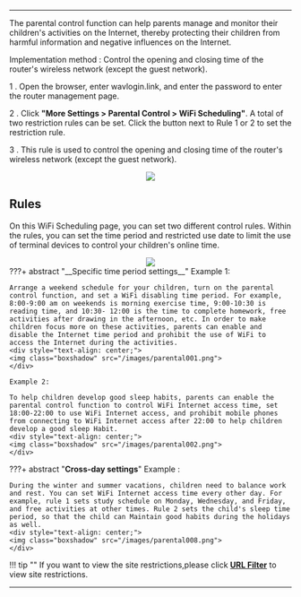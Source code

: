 

---

The parental control function can help parents manage and monitor their children's activities on the Internet, thereby protecting their children from harmful information and negative influences on the Internet.


Implementation method : Control the opening and closing time of the router's wireless network (except the guest network).

1 . Open the browser, enter wavlogin.link, and enter the password to enter the router management page.

2 . Click __"More Settings > Parental Control > WiFi Scheduling"__. A total of two restriction rules can be set. Click the button next to Rule 1 or 2 to set the restriction rule.

3 . This rule is used to control the opening and closing time of the router's wireless network (except the guest network).
	<div style="text-align: center;">
		<img class="boxshadow" src="/images/parental111.png">
	</div>
## __Rules__
<p class="text">
On this WiFi Scheduling page, you can set two different control rules. Within the rules, you can set the time period and restricted use date to limit the use of terminal devices to control your children's online time.
</p>
<div style="text-align: center;">
    <img class="boxshadow" src="/images/parental02.png">
</div>
???+ abstract "__Specific time period settings__"		
	Example 1:
	
	Arrange a weekend schedule for your children, turn on the parental control function, and set a WiFi disabling time period. For example, 8:00-9:00 am on weekends is morning exercise time, 9:00-10:30 is reading time, and 10:30- 12:00 is the time to complete homework, free activities after drawing in the afternoon, etc. In order to make children focus more on these activities, parents can enable and disable the Internet time period and prohibit the use of WiFi to access the Internet during the activities.
	<div style="text-align: center;">
    <img class="boxshadow" src="/images/parental001.png">
	</div>
	
	Example 2:
	
	To help children develop good sleep habits, parents can enable the parental control function to control WiFi Internet access time, set 18:00-22:00 to use WiFi Internet access, and prohibit mobile phones from connecting to WiFi Internet access after 22:00 to help children develop a good sleep Habit.
	<div style="text-align: center;">
    <img class="boxshadow" src="/images/parental002.png">
	</div>
???+ abstract "__Cross-day settings__"
	Example : 
	
	During the winter and summer vacations, children need to balance work and rest. You can set WiFi Internet access time every other day. For example, rule 1 sets study schedule on Monday, Wednesday, and Friday, and free activities at other times. Rule 2 sets the child's sleep time period, so that the child can Maintain good habits during the holidays as well.
	<div style="text-align: center;">
    <img class="boxshadow" src="/images/parental008.png">
	</div>
!!! tip ""
	If you want to view the site restrictions,please click __[URL Filter](/feature_guide/travel_router/url_filter/)__ to view site restrictions.

---
